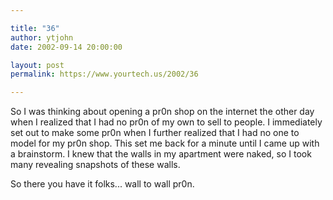 ```yaml
---

title: "36"
author: ytjohn
date: 2002-09-14 20:00:00

layout: post
permalink: https://www.yourtech.us/2002/36

---
```

So I was thinking about opening a pr0n shop on the internet the other day when I realized that I had no pr0n of my own to sell to people.  I immediately set out to make some pr0n when I further realized that I had no one to model for my pr0n shop.  This set me back for a minute until I came up with a brainstorm.  I knew that the walls in my apartment were naked, so I took many revealing snapshots of these walls.

So there you have it folks... wall to wall pr0n.
